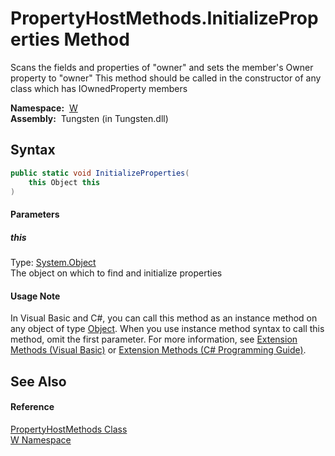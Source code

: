 PropertyHostMethods.InitializeProperties Method
===============================================
   
Scans the fields and properties of "owner" and sets the member's Owner property to "owner" This method should be called in the constructor of any class which has IOwnedProperty members


  **Namespace:**  [W][1]  
  **Assembly:**  Tungsten (in Tungsten.dll)

Syntax
------

```csharp
public static void InitializeProperties(
	this Object this
)
```

#### Parameters

##### *this*
Type: [System.Object][2]  
The object on which to find and initialize properties

#### Usage Note
In Visual Basic and C#, you can call this method as an instance method on any object of type [Object][2]. When you use instance method syntax to call this method, omit the first parameter. For more information, see [Extension Methods (Visual Basic)][3] or [Extension Methods (C# Programming Guide)][4].

See Also
--------

#### Reference
[PropertyHostMethods Class][5]  
[W Namespace][1]  

[1]: ../README.md
[2]: http://msdn.microsoft.com/en-us/library/e5kfa45b
[3]: http://msdn.microsoft.com/en-us/library/bb384936.aspx
[4]: http://msdn.microsoft.com/en-us/library/bb383977.aspx
[5]: README.md